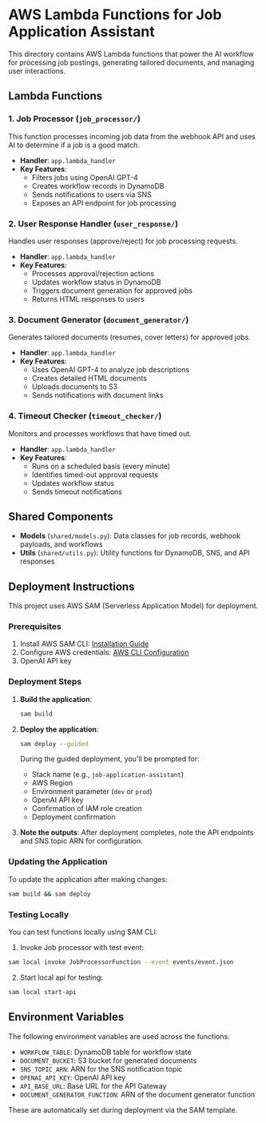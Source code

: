 # AWS Lambda Functions for Job Application Assistant

This directory contains AWS Lambda functions that power the AI workflow for processing job postings, generating tailored documents, and managing user interactions.

## Lambda Functions

### 1. Job Processor (`job_processor/`)

This function processes incoming job data from the webhook API and uses AI to determine if a job is a good match.

- **Handler**: `app.lambda_handler`
- **Key Features**:
  - Filters jobs using OpenAI GPT-4
  - Creates workflow records in DynamoDB
  - Sends notifications to users via SNS
  - Exposes an API endpoint for job processing

### 2. User Response Handler (`user_response/`)

Handles user responses (approve/reject) for job processing requests.

- **Handler**: `app.lambda_handler`
- **Key Features**:
  - Processes approval/rejection actions
  - Updates workflow status in DynamoDB
  - Triggers document generation for approved jobs
  - Returns HTML responses to users

### 3. Document Generator (`document_generator/`)

Generates tailored documents (resumes, cover letters) for approved jobs.

- **Handler**: `app.lambda_handler`
- **Key Features**:
  - Uses OpenAI GPT-4 to analyze job descriptions
  - Creates detailed HTML documents
  - Uploads documents to S3
  - Sends notifications with document links

### 4. Timeout Checker (`timeout_checker/`)

Monitors and processes workflows that have timed out.

- **Handler**: `app.lambda_handler`
- **Key Features**:
  - Runs on a scheduled basis (every minute)
  - Identifies timed-out approval requests
  - Updates workflow status
  - Sends timeout notifications

## Shared Components

- **Models** (`shared/models.py`): Data classes for job records, webhook payloads, and workflows
- **Utils** (`shared/utils.py`): Utility functions for DynamoDB, SNS, and API responses

## Deployment Instructions

This project uses AWS SAM (Serverless Application Model) for deployment.

### Prerequisites

1. Install AWS SAM CLI: [Installation Guide](https://docs.aws.amazon.com/serverless-application-model/latest/developerguide/serverless-sam-cli-install.html)
2. Configure AWS credentials: [AWS CLI Configuration](https://docs.aws.amazon.com/cli/latest/userguide/cli-configure-quickstart.html)
3. OpenAI API key

### Deployment Steps

1. **Build the application**:
   ```bash
   sam build
   ```

2. **Deploy the application**:
   ```bash
   sam deploy --guided
   ```
   
   During the guided deployment, you'll be prompted for:
   - Stack name (e.g., `job-application-assistant`)
   - AWS Region
   - Environment parameter (`dev` or `prod`)
   - OpenAI API key
   - Confirmation of IAM role creation
   - Deployment confirmation

3. **Note the outputs**:
   After deployment completes, note the API endpoints and SNS topic ARN for configuration.

### Updating the Application

To update the application after making changes:

```bash
sam build && sam deploy
```

### Testing Locally

You can test functions locally using SAM CLI:

1. Invoke Job processor with test event:

```bash
sam local invoke JobProcessorFunction --event events/event.json
```

2. Start local api for testing:

```bash
sam local start-api
```

## Environment Variables

The following environment variables are used across the functions:

- `WORKFLOW_TABLE`: DynamoDB table for workflow state
- `DOCUMENT_BUCKET`: S3 bucket for generated documents
- `SNS_TOPIC_ARN`: ARN for the SNS notification topic
- `OPENAI_API_KEY`: OpenAI API key
- `API_BASE_URL`: Base URL for the API Gateway
- `DOCUMENT_GENERATOR_FUNCTION`: ARN of the document generator function

These are automatically set during deployment via the SAM template.

